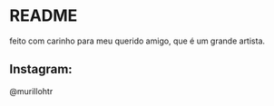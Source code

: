 # README
feito com carinho para meu querido amigo, que é um grande artista.
## Instagram:
@murillohtr
